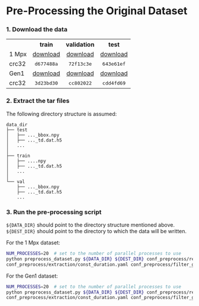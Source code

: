 # Pre-Processing the Original Dataset

### 1. Download the data
<table><tbody>
<th valign="bottom"></th>
<th valign="bottom">train</th>
<th valign="bottom">validation</th>
<th valign="bottom">test</th>
<tr><td align="left">1 Mpx</td>
<td align="center"><a href="https://download.ifi.uzh.ch/rpg/RVT/datasets/gen4_tar/train.tar">download</a></td>
<td align="center"><a href="https://download.ifi.uzh.ch/rpg/RVT/datasets/gen4_tar/val.tar">download</a></td>
<td align="center"><a href="https://download.ifi.uzh.ch/rpg/RVT/datasets/gen4_tar/test.tar">download</a></td>
</tr>
<tr><td align="left">crc32</td>
<td align="center"><tt>d677488a</tt></td>
<td align="center"><tt>72f13c3e</tt></td>
<td align="center"><tt>643e61ef</tt></td>
</tr>
<tr><td align="left">Gen1</td>
<td align="center"><a href="https://download.ifi.uzh.ch/rpg/RVT/datasets/gen1_tar/train.tar">download</a></td>
<td align="center"><a href="https://download.ifi.uzh.ch/rpg/RVT/datasets/gen1_tar/val.tar">download</a></td>
<td align="center"><a href="https://download.ifi.uzh.ch/rpg/RVT/datasets/gen1_tar/test.tar">download</a></td>
</tr>
<tr><td align="left">crc32</td>
<td align="center"><tt>3d23bd30</tt></td>
<td align="center"><tt>cc802022</tt></td>
<td align="center"><tt>cdd4fd69</tt></td>
</tr>
</tbody></table>

### 2. Extract the tar files
The following directory structure is assumed:

```
data_dir
├── test
│   ├── ..._bbox.npy
│   ├── ..._td.dat.h5
│   ...
│
├── train
│   ├── ....npy
│   ├── ..._td.dat.h5
│   ...
│
└── val
    ├── ..._bbox.npy
    ├── ..._td.dat.h5
    ... 
```

### 3. Run the pre-processing script
`${DATA_DIR}` should point to the directory structure mentioned above.
`${DEST_DIR}` should point to the directory to which the data will be written.

For the 1 Mpx dataset:
```Bash
NUM_PROCESSES=20  # set to the number of parallel processes to use
python preprocess_dataset.py ${DATA_DIR} ${DEST_DIR} conf_preprocess/representation/stacked_hist.yaml \
conf_preprocess/extraction/const_duration.yaml conf_preprocess/filter_gen4.yaml -ds gen4 -np ${NUM_PROCESSES}
```

For the Gen1 dataset:
```Bash
NUM_PROCESSES=20  # set to the number of parallel processes to use
python preprocess_dataset.py ${DATA_DIR} ${DEST_DIR} conf_preprocess/representation/stacked_hist.yaml \
conf_preprocess/extraction/const_duration.yaml conf_preprocess/filter_gen1.yaml -ds gen1 -np ${NUM_PROCESSES}
```
